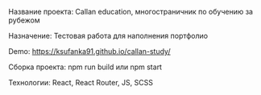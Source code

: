 Название проекта: Callan education, многостраничник по обучению за рубежом

Назначение: Тестовая работа для наполнения портфолио

Demo: https://ksufanka91.github.io/callan-study/

Сборка проекта: npm run build или npm start

Технологии: React, React Router, JS, SCSS